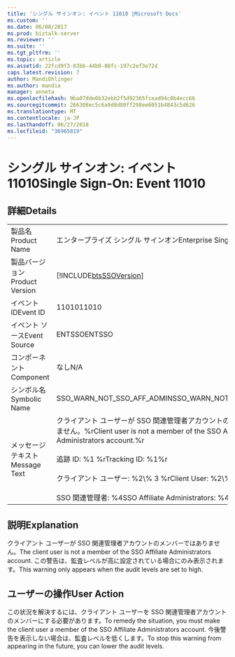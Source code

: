```yaml
---
title: 'シングル サインオン: イベント 11010 |Microsoft Docs'
ms.custom: ''
ms.date: 06/08/2017
ms.prod: biztalk-server
ms.reviewer: ''
ms.suite: ''
ms.tgt_pltfrm: ''
ms.topic: article
ms.assetid: 22fcd9f3-83bb-44b0-88fc-197c2ef3e72d
caps.latest.revision: 7
author: MandiOhlinger
ms.author: mandia
manager: anneta
ms.openlocfilehash: 9ba07dde6b32ebb2f5d92365fcead94c0b4ecc66
ms.sourcegitcommit: 266308ec5c6a9d8d80ff298ee6051b4843c5d626
ms.translationtype: MT
ms.contentlocale: ja-JP
ms.lasthandoff: 06/27/2018
ms.locfileid: "36965819"
---
```

# <a name="single-sign-on-event-11010"></a><span data-ttu-id="43ebf-102">シングル サインオン: イベント 11010</span><span class="sxs-lookup"><span data-stu-id="43ebf-102">Single Sign-On: Event 11010</span></span>
## <a name="details"></a><span data-ttu-id="43ebf-103">詳細</span><span class="sxs-lookup"><span data-stu-id="43ebf-103">Details</span></span>  
  
|                 |                                                                                                                                                                                         |
|-----------------|-----------------------------------------------------------------------------------------------------------------------------------------------------------------------------------------|
|  <span data-ttu-id="43ebf-104">製品名</span><span class="sxs-lookup"><span data-stu-id="43ebf-104">Product Name</span></span>   |                                                                                <span data-ttu-id="43ebf-105">エンタープライズ シングル サインオン</span><span class="sxs-lookup"><span data-stu-id="43ebf-105">Enterprise Single Sign-On</span></span>                                                                                |
| <span data-ttu-id="43ebf-106">製品バージョン</span><span class="sxs-lookup"><span data-stu-id="43ebf-106">Product Version</span></span> |                                                               [!INCLUDE[btsSSOVersion](../includes/btsssoversion-md.md)]                                                                |
|    <span data-ttu-id="43ebf-107">イベント ID</span><span class="sxs-lookup"><span data-stu-id="43ebf-107">Event ID</span></span>     |                                                                                          <span data-ttu-id="43ebf-108">11010</span><span class="sxs-lookup"><span data-stu-id="43ebf-108">11010</span></span>                                                                                          |
|  <span data-ttu-id="43ebf-109">イベント ソース</span><span class="sxs-lookup"><span data-stu-id="43ebf-109">Event Source</span></span>   |                                                                                         <span data-ttu-id="43ebf-110">ENTSSO</span><span class="sxs-lookup"><span data-stu-id="43ebf-110">ENTSSO</span></span>                                                                                          |
|    <span data-ttu-id="43ebf-111">コンポーネント</span><span class="sxs-lookup"><span data-stu-id="43ebf-111">Component</span></span>    |                                                                                           <span data-ttu-id="43ebf-112">なし</span><span class="sxs-lookup"><span data-stu-id="43ebf-112">N/A</span></span>                                                                                           |
|  <span data-ttu-id="43ebf-113">シンボル名</span><span class="sxs-lookup"><span data-stu-id="43ebf-113">Symbolic Name</span></span>  |                                                                               <span data-ttu-id="43ebf-114">SSO_WARN_NOT_SSO_AFF_ADMIN</span><span class="sxs-lookup"><span data-stu-id="43ebf-114">SSO_WARN_NOT_SSO_AFF_ADMIN</span></span>                                                                                |
|  <span data-ttu-id="43ebf-115">メッセージ テキスト</span><span class="sxs-lookup"><span data-stu-id="43ebf-115">Message Text</span></span>   | <span data-ttu-id="43ebf-116">クライアント ユーザーが SSO 関連管理者アカウントのメンバーではありません。%r</span><span class="sxs-lookup"><span data-stu-id="43ebf-116">Client user is not a member of the SSO Affiliate Administrators account.%r</span></span><br /><br /> <span data-ttu-id="43ebf-117">追跡 ID: %1 %r</span><span class="sxs-lookup"><span data-stu-id="43ebf-117">Tracking ID: %1%r</span></span><br /><br /> <span data-ttu-id="43ebf-118">クライアント ユーザー: %2\\% 3 %r</span><span class="sxs-lookup"><span data-stu-id="43ebf-118">Client User: %2\\%3%r</span></span><br /><br /> <span data-ttu-id="43ebf-119">SSO 関連管理者: %4</span><span class="sxs-lookup"><span data-stu-id="43ebf-119">SSO Affiliate Administrators: %4</span></span> |
  
## <a name="explanation"></a><span data-ttu-id="43ebf-120">説明</span><span class="sxs-lookup"><span data-stu-id="43ebf-120">Explanation</span></span>  
 <span data-ttu-id="43ebf-121">クライアント ユーザーが SSO 関連管理者アカウントのメンバーではありません。</span><span class="sxs-lookup"><span data-stu-id="43ebf-121">The client user is not a member of the SSO Affiliate Administrators account.</span></span> <span data-ttu-id="43ebf-122">この警告は、監査レベルが高に設定されている場合にのみ表示されます。</span><span class="sxs-lookup"><span data-stu-id="43ebf-122">This warning only appears when the audit levels are set to high.</span></span>  
  
## <a name="user-action"></a><span data-ttu-id="43ebf-123">ユーザーの操作</span><span class="sxs-lookup"><span data-stu-id="43ebf-123">User Action</span></span>  
 <span data-ttu-id="43ebf-124">この状況を解決するには、クライアント ユーザーを SSO 関連管理者アカウントのメンバーにする必要があります。</span><span class="sxs-lookup"><span data-stu-id="43ebf-124">To remedy the situation, you must make the client user a member of the SSO Affiliate Administrators account.</span></span> <span data-ttu-id="43ebf-125">今後警告を表示しない場合は、監査レベルを低くします。</span><span class="sxs-lookup"><span data-stu-id="43ebf-125">To stop this warning from appearing in the future, you can lower the audit levels.</span></span>